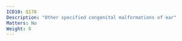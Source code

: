 ```yaml
---
ICD10: Q178
Description: "Other specified congenital malformations of ear"
Matters: No
Weight: 0
---
```


